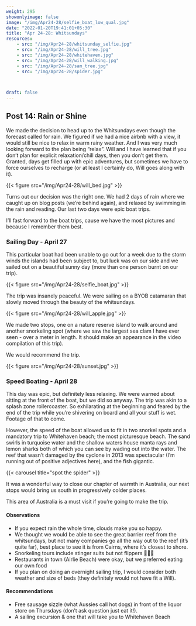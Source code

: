 ```yaml
---
weight: 295
showonlyimage: false
image: "/img/Apr24-28/selfie_boat_low_qual.jpg"
date: "2022-01-20T19:41:01+05:30"
title: "Apr 24-28: Whitsundays"
resources:
    - src: "/img/Apr24-28/whitsunday_selfie.jpg"
    - src: "/img/Apr24-28/will_tree.jpg"
    - src: "/img/Apr24-28/whitehaven.jpg"
    - src: "/img/Apr24-28/will_walking.jpg"
    - src: "/img/Apr24-28/sam_tree.jpg"
    - src: "/img/Apr24-28/spider.jpg"

    

draft: false
---
```


## Post 14: Rain or Shine

We made the decision to head up to the Whitsundays even though the forecast called for rain. We figured if we had a nice airbnb with a view, it would still be nice to relax in warm rainy weather. And I was very much looking forward to the plan being “relax”. Will and I have learned that if you don’t plan for explicit relaxation/chill days, then you don’t get them. Granted, days get filled up with epic adventures, but sometimes we have to force ourselves to recharge (or at least I certainly do, Will goes along with it). 

{{< figure src="/img/Apr24-28/will_bed.jpg" >}} 
&nbsp;

Turns out our decision was the right one. We had 2 days of rain where we caught up on blog posts (we’re behind again), and relaxed by swimming in the rain and reading. Our last two days were epic boat trips. 

I’ll fast forward to the boat trips, cause we have the most pictures and because I remember them best. 

### Sailing Day - April 27

This particular boat had been unable to go out for a week due to the storm winds the islands had been subject to, but luck was on our side and we sailed out on a beautiful sunny day (more than one person burnt on our trip). 

{{< figure src="/img/Apr24-28/selfie_boat.jpg" >}} 
&nbsp;

The trip was insanely peaceful. We were sailing on a BYOB catamaran that slowly moved through the beauty of the whitsundays. 

{{< figure src="/img/Apr24-28/will_apple.jpg" >}} 
&nbsp;

We made two stops, one on a nature reserve island to walk around and another snorkeling spot (where we saw the largest sea clam I have ever seen - over a meter in length. It should make an appearance in the video compilation of this trip). 

We would recommend the trip. 

{{< figure src="/img/Apr24-28/sunset.jpg" >}} 
&nbsp;

### Speed Boating - April 28

This day was epic, but definitely less relaxing. We were warned about sitting at the front of the boat, but we did so anyway. The trip was akin to a splash zone rollercoaster. So exhilarating at the beginning and feared by the end of the trip while you’re shivering on board and all your stuff is wet. Footage of that to come. 

However, the speed of the boat allowed us to fit in two snorkel spots and a mandatory trip to Whitehaven beach; the most picturesque beach. The sand swirls in turquoise water and the shallow waters house manta rays and lemon sharks both of which you can see by wading out into the water. The reef that wasn’t damaged by the cyclone in 2013 was spectacular (I’m running out of positive adjectives here), and the fish gigantic. 

{{< carousel title="spot the spider" >}}
&nbsp;

It was a wonderful way to close our chapter of warmth in Australia, our next stops would bring us south in progressively colder places.

This area of Australia is a must visit if you’re going to make the trip. 


#### Observations
* If you expect rain the whole time, clouds make you so happy. 
* We thought we would be able to see the great barrier reef from the whitsundays, but not many companies go all the way out to the reef (it’s quite far), best place to see it is from Cairns, where it’s closest to shore. 
* Snorkeling tours include stinger suits but not flippers 🤷🏼‍♀️
* Restaurants in town (Airlie Beach) were okay, but we preferred eating our own food
* If you plan on doing an overnight sailing trip, I would consider both weather and size of beds (they definitely would not have fit a Will). 


#### Recommendations
* Free sausage sizzle (what Aussies call hot dogs) in front of the liquor store on Thursdays (don’t ask question just eat it!). 
* A sailing excursion & one that will take you to Whitehaven Beach









